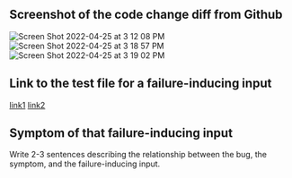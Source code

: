 ## Screenshot of the code change diff from Github
![Screen Shot 2022-04-25 at 3 12 08 PM](https://user-images.githubusercontent.com/103228431/165183609-ae5b262a-da50-4336-b268-277cd9547df1.png)
![Screen Shot 2022-04-25 at 3 18 57 PM](https://user-images.githubusercontent.com/103228431/165184264-52c37c3c-8987-4e35-9cbb-cb814254e607.png)
![Screen Shot 2022-04-25 at 3 19 02 PM](https://user-images.githubusercontent.com/103228431/165184273-b9a4543f-7fa9-4c32-a75a-462930d69f6f.png)

## Link to the test file for a failure-inducing input
[link1](https://github.com/ha272won/markdown-parser/blob/main/maketestfile2.md) [link2](https://github.com/ha272won/markdown-parser/blob/main/maketestfile3.md)

## Symptom of that failure-inducing input

Write 2-3 sentences describing the relationship between the bug, the
symptom, and the failure-inducing input.
